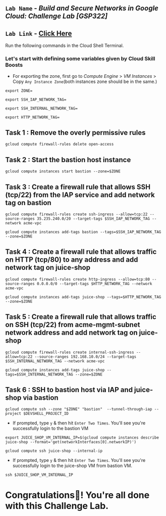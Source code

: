 ## `Lab Name` - *Build and Secure Networks in Google Cloud: Challenge Lab [GSP322]*

## `Lab Link` - [Click Here](https://www.cloudskillsboost.google/focuses/12068?parent=catalog)

<!-- YouTube Solution Link - To be uploaded soon. -->

Run the following commands in the Cloud Shell Terminal.

### Let's start with defining some variables given by Cloud Skill Boosts

* For exporting the zone, first go to *Compute Engine* > *VM Instances* > Copy `Any Instance Zone`(both instances zone should be in the same.)

```
export ZONE=
```

```
export SSH_IAP_NETWORK_TAG=
```

```
export SSH_INTERNAL_NETWORK_TAG=
```

```
export HTTP_NETWORK_TAG=
```

## Task 1 : Remove the overly permissive rules

```
gcloud compute firewall-rules delete open-access
```

## Task 2 : Start the bastion host instance
```
gcloud compute instances start bastion --zone=$ZONE
```

## Task 3 : Create a firewall rule that allows SSH (tcp/22) from the IAP service and add network tag on bastion

```
gcloud compute firewall-rules create ssh-ingress --allow=tcp:22 --source-ranges 35.235.240.0/20 --target-tags $SSH_IAP_NETWORK_TAG --network acme-vpc

gcloud compute instances add-tags bastion --tags=$SSH_IAP_NETWORK_TAG --zone=$ZONE
```

## Task 4 : Create a firewall rule that allows traffic on HTTP (tcp/80) to any address and add network tag on juice-shop

```
gcloud compute firewall-rules create http-ingress --allow=tcp:80 --source-ranges 0.0.0.0/0 --target-tags $HTTP_NETWORK_TAG --network acme-vpc

gcloud compute instances add-tags juice-shop --tags=$HTTP_NETWORK_TAG --zone=$ZONE
```

## Task 5 : Create a firewall rule that allows traffic on SSH (tcp/22) from acme-mgmt-subnet network address and add network tag on juice-shop

```
gcloud compute firewall-rules create internal-ssh-ingress --allow=tcp:22 --source-ranges 192.168.10.0/24 --target-tags $SSH_INTERNAL_NETWORK_TAG --network acme-vpc

gcloud compute instances add-tags juice-shop --tags=$SSH_INTERNAL_NETWORK_TAG --zone=$ZONE
```

## Task 6 : SSH to bastion host via IAP and juice-shop via bastion

```
gcloud compute ssh --zone "$ZONE" "bastion"  --tunnel-through-iap --project $DEVSHELL_PROJECT_ID
```

* If prompted, type `y` & then hit `Enter Two Times`. You'll see you're successfully login to the bastion VM

```
export JUICE_SHOP_VM_INTERNAL_IP=$(gcloud compute instances describe juice-shop --format='get(networkInterfaces[0].networkIP)')

gcloud compute ssh juice-shop --internal-ip
```

* If prompted, type `y` & then hit `Enter Two Times`. You'll see you're successfully login to the juice-shop VM from bastion VM.

```
ssh $JUICE_SHOP_VM_INTERNAL_IP
```

# Congratulations🎉! You're all done with this Challenge Lab.